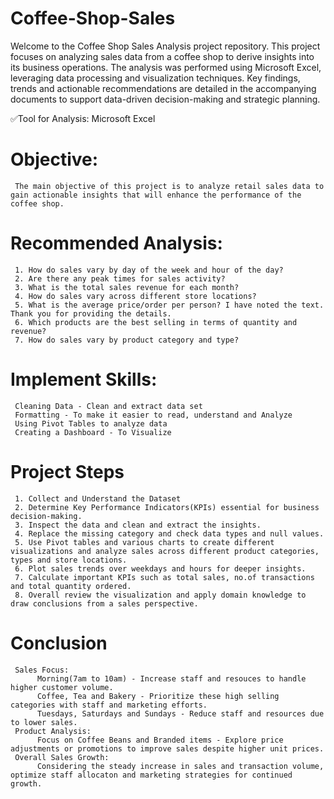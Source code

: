# Coffee-Shop-Sales
Welcome to the Coffee Shop Sales Analysis project repository. This project focuses on analyzing  sales data from a coffee shop to derive insights into its business operations. The analysis was performed using Microsoft Excel, leveraging data processing and visualization techniques. Key findings, trends and actionable recommendations are detailed in the accompanying documents to support data-driven decision-making and  strategic planning.

✅Tool for Analysis: Microsoft Excel

# Objective:
     The main objective of this project is to analyze retail sales data to gain actionable insights that will enhance the performance of the coffee shop.
# Recommended Analysis:
     1. How do sales vary by day of the week and hour of the day?
     2. Are there any peak times for sales activity?
     3. What is the total sales revenue for each month?
     4. How do sales vary across different store locations?
     5. What is the average price/order per person? I have noted the text. Thank you for providing the details.
     6. Which products are the best selling in terms of quantity and revenue?
     7. How do sales vary by product category and type?

# Implement  Skills: 
     Cleaning Data - Clean and extract data set
     Formatting - To make it easier to read, understand and Analyze
     Using Pivot Tables to analyze data
     Creating a Dashboard - To Visualize

# Project Steps
     1. Collect and Understand the Dataset
     2. Determine Key Performance Indicators(KPIs) essential for business decision-making.
     3. Inspect the data and clean and extract the insights.
     4. Replace the missing category and check data types and null values.
     5. Use Pivot tables and various charts to create different visualizations and analyze sales across different product categories, types and store locations.
     6. Plot sales trends over weekdays and hours for deeper insights.
     7. Calculate important KPIs such as total sales, no.of transactions and total quantity ordered.
     8. Overall review the visualization and apply domain knowledge to draw conclusions from a sales perspective.
     
# Conclusion
     Sales Focus:
          Morning(7am to 10am) - Increase staff and resouces to handle higher customer volume.
          Coffee, Tea and Bakery - Prioritize these high selling categories with staff and marketing efforts.
          Tuesdays, Saturdays and Sundays - Reduce staff and resources due to lower sales.
     Product Analysis:
          Focus on Coffee Beans and Branded items - Explore price adjustments or promotions to improve sales despite higher unit prices.
     Overall Sales Growth:
          Considering the steady increase in sales and transaction volume, optimize staff allocaton and marketing strategies for continued growth.




     
